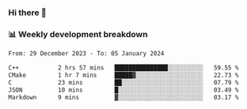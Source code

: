 ### Hi there 👋

### 📊 Weekly development breakdown
<!--START_SECTION:waka-->

```txt
From: 29 December 2023 - To: 05 January 2024

C++           2 hrs 57 mins   ███████████████░░░░░░░░░░   59.55 %
CMake         1 hr 7 mins     █████▓░░░░░░░░░░░░░░░░░░░   22.73 %
C             23 mins         ██░░░░░░░░░░░░░░░░░░░░░░░   07.79 %
JSON          10 mins         █░░░░░░░░░░░░░░░░░░░░░░░░   03.49 %
Markdown      9 mins          ▓░░░░░░░░░░░░░░░░░░░░░░░░   03.17 %
```

<!--END_SECTION:waka-->
